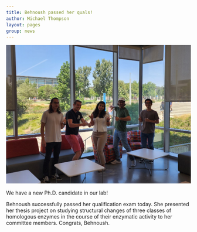 ```yaml
---
title: Behnoush passed her quals! 
author: Michael Thompson 
layout: pages
group: news
---
```

<span class="image fit"><img src="/images/2023-08-25-Behnoush-quals.jpg" alt="" class="img-responsive"></span>

We have a new Ph.D. candidate in our lab! 

Behnoush successfully passed her qualification exam today. She presented her thesis project on studying structural changes of three classes of homologous enzymes in the course of their enzymatic activity to her committee members. Congrats, Behnoush.  